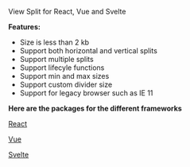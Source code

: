 View Split for React, Vue and Svelte

**Features:**

- Size is less than 2 kb
- Support both horizontal and vertical splits
- Support multiple splits
- Support lifecyle functions
- Support min and max sizes
- Support custom divider size
- Support for legacy browser such as IE 11

**Here are the packages for the different frameworks**

[React](https://github.com/tuggle24/view-split/tree/main/packages/react-view-split)

[Vue](https://github.com/tuggle24/view-split/tree/main/packages/vue-view-split)

[Svelte](https://github.com/tuggle24/view-split/tree/main/packages/svelte-view-split)

